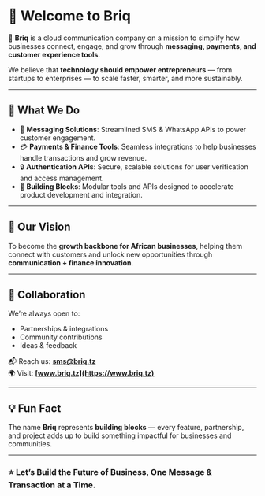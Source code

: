 # 👋 Welcome to Briq

🚀 **Briq** is a cloud communication company on a mission to simplify how businesses connect, engage, and grow through **messaging, payments, and customer experience tools**.  

We believe that **technology should empower entrepreneurs** — from startups to enterprises — to scale faster, smarter, and more sustainably.  

---

## 🌟 What We Do
- 💬 **Messaging Solutions**: Streamlined SMS & WhatsApp APIs to power customer engagement.  
- 💳 **Payments & Finance Tools**: Seamless integrations to help businesses handle transactions and grow revenue.  
- 🔒 **Authentication APIs**: Secure, scalable solutions for user verification and access management.
- 🧩 **Building Blocks**: Modular tools and APIs designed to accelerate product development and integration.

---


## 🎯 Our Vision
To become the **growth backbone for African businesses**, helping them connect with customers and unlock new opportunities through **communication + finance innovation**.  

---

## 🤝 Collaboration
We’re always open to:  
- Partnerships & integrations  
- Community contributions  
- Ideas & feedback  

📬 Reach us: **[sms@briq.tz](mailto:sms@briq.tz)**  
🌍 Visit: **[www.briq.tz](https://www.briq.tz)**  

---

## 💡 Fun Fact
The name **Briq** represents **building blocks** — every feature, partnership, and project adds up to build something impactful for businesses and communities.  

---

### ⭐ Let’s Build the Future of Business, One Message & Transaction at a Time.